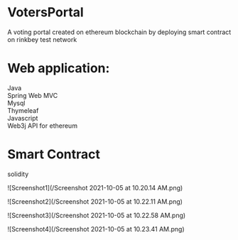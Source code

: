 # VotersPortal
A voting portal created on ethereum blockchain by deploying smart contract on rinkbey test network

# Web application:
  Java <br/>
  Spring Web MVC <br/>
  Mysql <br/>
  Thymeleaf <br/>
  Javascript <br/>
  Web3j API for ethereum <br/>
  
  
# Smart Contract
  solidity


![Screenshot1](/Screenshot 2021-10-05 at 10.20.14 AM.png)

![Screenshot2](/Screenshot 2021-10-05 at 10.22.11 AM.png)

![Screenshot3](/Screenshot 2021-10-05 at 10.22.58 AM.png)

![Screenshot4](/Screenshot 2021-10-05 at 10.23.41 AM.png)
